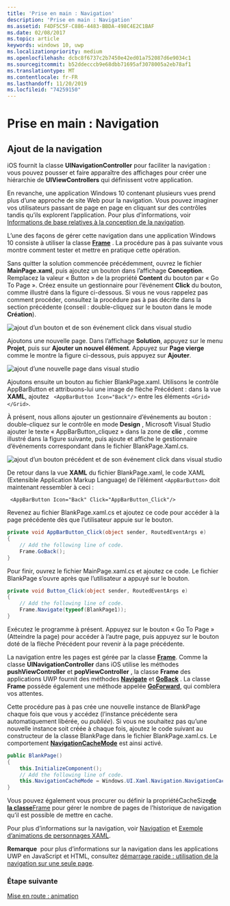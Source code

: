 ```yaml
---
title: 'Prise en main : Navigation'
description: 'Prise en main : Navigation'
ms.assetid: F4DF5C5F-C886-4483-BBDA-498C4E2C1BAF
ms.date: 02/08/2017
ms.topic: article
keywords: windows 10, uwp
ms.localizationpriority: medium
ms.openlocfilehash: dcbc8f6737c2b7450e42ed01a752087d6e9034c1
ms.sourcegitcommit: b52ddecccb9e68dbb71695af3078005a2eb78af1
ms.translationtype: MT
ms.contentlocale: fr-FR
ms.lasthandoff: 11/20/2019
ms.locfileid: "74259150"
---
```

# <a name="getting-started-navigation"></a>Prise en main : Navigation


## <a name="adding-navigation"></a>Ajout de la navigation

iOS fournit la classe **UINavigationController** pour faciliter la navigation : vous pouvez pousser et faire apparaître des affichages pour créer une hiérarchie de **UIViewControllers** qui définissent votre application.

En revanche, une application Windows 10 contenant plusieurs vues prend plus d’une approche de site Web pour la navigation. Vous pouvez imaginer vos utilisateurs passant de page en page en cliquant sur des contrôles tandis qu’ils explorent l’application. Pour plus d’informations, voir [Informations de base relatives à la conception de la navigation](https://docs.microsoft.com/windows/uwp/layout/navigation-basics).

L’une des façons de gérer cette navigation dans une application Windows 10 consiste à utiliser la classe [**Frame**](https://docs.microsoft.com/uwp/api/Windows.UI.Xaml.Controls.Frame) . La procédure pas à pas suivante vous montre comment tester et mettre en pratique cette opération.

Sans quitter la solution commencée précédemment, ouvrez le fichier **MainPage.xaml**, puis ajoutez un bouton dans l’affichage **Conception**. Remplacez la valeur « Button » de la propriété **Content** du bouton par « Go To Page ». Créez ensuite un gestionnaire pour l’événement **Click** du bouton, comme illustré dans la figure ci-dessous. Si vous ne vous rappelez pas comment procéder, consultez la procédure pas à pas décrite dans la section précédente (conseil : double-cliquez sur le bouton dans le mode **Création**).

![ajout d’un bouton et de son événement click dans visual studio](images/ios-to-uwp/vs-go-to-page.png)

Ajoutons une nouvelle page. Dans l’affichage **Solution**, appuyez sur le menu **Projet**, puis sur **Ajouter un nouvel élément**. Appuyez sur **Page vierge** comme le montre la figure ci-dessous, puis appuyez sur **Ajouter**.

![ajout d’une nouvelle page dans visual studio](images/ios-to-uwp/vs-add-new-page.png)

Ajoutons ensuite un bouton au fichier BlankPage.xaml. Utilisons le contrôle AppBarButton et attribuons-lui une image de flèche Précédent : dans la vue **XAML**, ajoutez ` <AppBarButton Icon="Back"/>` entre les éléments `<Grid> </Grid>`.

À présent, nous allons ajouter un gestionnaire d’événements au bouton : double-cliquez sur le contrôle en mode **Design** , Microsoft Visual Studio ajouter le texte « AppBarButton\_cliquez » dans la zone de **clic** , comme illustré dans la figure suivante, puis ajoute et affiche le gestionnaire d’événements correspondant dans le fichier BlankPage.Xaml.cs.

![ajout d’un bouton précédent et de son événement click dans visual studio](images/ios-to-uwp/vs-add-back-button.png)

De retour dans la vue **XAML** du fichier BlankPage.xaml, le code XAML (Extensible Application Markup Language) de l’élément `<AppBarButton>` doit maintenant ressembler à ceci :

` <AppBarButton Icon="Back" Click="AppBarButton_Click"/>`

Revenez au fichier BlankPage.xaml.cs et ajoutez ce code pour accéder à la page précédente dès que l’utilisateur appuie sur le bouton.

```csharp
private void AppBarButton_Click(object sender, RoutedEventArgs e)
{
    // Add the following line of code.    
    Frame.GoBack();
}
```

Pour finir, ouvrez le fichier MainPage.xaml.cs et ajoutez ce code. Le fichier BlankPage s’ouvre après que l’utilisateur a appuyé sur le bouton.

```csharp
private void Button_Click(object sender, RoutedEventArgs e)
{
    // Add the following line of code.
    Frame.Navigate(typeof(BlankPage1));
}
```

Exécutez le programme à présent. Appuyez sur le bouton « Go To Page » (Atteindre la page) pour accéder à l’autre page, puis appuyez sur le bouton doté de la flèche Précédent pour revenir à la page précédente.

La navigation entre les pages est gérée par la classe [**Frame**](https://docs.microsoft.com/uwp/api/Windows.UI.Xaml.Controls.Frame). Comme la classe **UINavigationController** dans iOS utilise les méthodes **pushViewController** et **popViewController** , la classe **Frame** des applications UWP fournit des méthodes [**Navigate**](https://docs.microsoft.com/uwp/api/windows.ui.xaml.controls.frame.navigate) et [**GoBack**](https://docs.microsoft.com/uwp/api/windows.ui.xaml.controls.frame.goback) . La classe **Frame** possède également une méthode appelée [**GoForward**](https://docs.microsoft.com/uwp/api/windows.ui.xaml.controls.frame.goforward), qui comblera vos attentes.

Cette procédure pas à pas crée une nouvelle instance de BlankPage chaque fois que vous y accédez (l’instance précédente sera automatiquement libérée, ou *publiée*). Si vous ne souhaitez pas qu’une nouvelle instance soit créée à chaque fois, ajoutez le code suivant au constructeur de la classe BlankPage dans le fichier BlankPage.xaml.cs. Le comportement [**NavigationCacheMode**](https://docs.microsoft.com/uwp/api/windows.ui.xaml.controls.page.navigationcachemode) est ainsi activé.

```csharp
public BlankPage()
{
    this.InitializeComponent();
    // Add the following line of code.
    this.NavigationCacheMode = Windows.UI.Xaml.Navigation.NavigationCacheMode.Enabled;
}
```

Vous pouvez également vous procurer ou définir la propriétéCacheSize[**de la classe**Frame](https://docs.microsoft.com/uwp/api/windows.ui.xaml.controls.frame.cachesize) pour gérer le nombre de pages de l’historique de navigation qu’il est possible de mettre en cache.

Pour plus d’informations sur la navigation, voir [Navigation](https://docs.microsoft.com/windows/uwp/layout/navigation-basics) et [Exemple d’animations de personnages XAML](https://code.msdn.microsoft.com/windowsapps/Personality-Animations-3f857919).

**Remarque**  pour plus d’informations sur la navigation dans les applications UWP en JavaScript et HTML, consultez [démarrage rapide : utilisation de la navigation sur une seule page](https://docs.microsoft.com/previous-versions/windows/apps/hh452768(v=win.10)).
 
### <a name="next-step"></a>Étape suivante

[Mise en route : animation](getting-started-animation.md)


